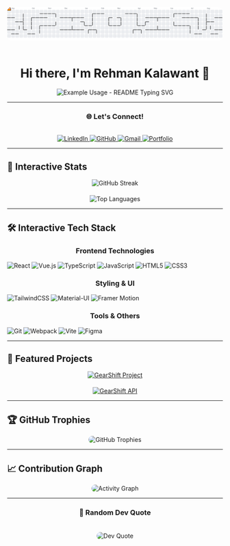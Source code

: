 <!-- ANIMATED BANNER -->
<!-- <div align="center">
  <img class="floating-banner" src="https://user-images.githubusercontent.com/74038190/213910845-af37a709-8995-40d6-be59-724526e3c3d7.gif" alt="Animated Banner">
</div>

<br> -->

<!-- ANIMATED CONTRIBUTION GRAPH -->
<div align="center">
    <picture>
        <source media="(prefers-color-scheme: dark)" srcset="https://raw.githubusercontent.com/nihalsheikh/nihalsheikh/output/pacman-contribution-graph-dark.svg">
        <source media="(prefers-color-scheme: light)" srcset="https://raw.githubusercontent.com/nihalsheikh/nihalsheikh/output/pacman-contribution-graph.svg">
        <img alt="pacman contribution graph" src="https://raw.githubusercontent.com/nihalsheikh/nihalsheikh/output/pacman-contribution-graph.svg" style="border-radius: 10px; transition: transform 0.3s ease;" onmouseover="this.style.transform='scale(1.02)'" onmouseout="this.style.transform='scale(1)'">
    </picture>
</div>

<br>

<!-- INTERACTIVE TITLE -->
<div align="center" >
  <h1 class="glow-title">Hi there, I'm Rehman Kalawant <span class="wave">👋</span></h1>
  <!-- Titles -->
<p align="center">
  <img src="https://readme-typing-svg.demolab.com/?lines=REACT+Developer;Frontend+Developer;Backend+Developer;Fullstack+Developer&font=Fira%20Code&center=true&width=380&height=50&duration=4000&pause=1000" alt="Example Usage - README Typing SVG">
</p>

</div>

---

<!-- INTERACTIVE SOCIAL LINKS -->
<div align="center" >
    <h3>🌐 Let's Connect!</h3>
    <br>
    <a href="https://www.linkedin.com/in/nihalsheikh/" class="interactive-badge">
        <img src="https://img.shields.io/badge/LinkedIn-0077B5?style=for-the-badge&logo=linkedin&logoColor=white" alt="LinkedIn">
    </a>
    <a href="https://github.com/nihalsheikh" class="interactive-badge">
        <img src="https://img.shields.io/badge/GitHub-100000?style=for-the-badge&logo=github&logoColor=gold" alt="GitHub">
    </a>
    <a href="mailto:nihalsheikh585@gmail.com" class="interactive-badge">
        <img src="https://img.shields.io/badge/Gmail-D14836?style=for-the-badge&logo=gmail&logoColor=white" alt="Gmail">
    </a>
    <a href="https://flowcv.me/nihalsheikh" class="interactive-badge">
        <img src="https://img.shields.io/static/v1?message=portfolio&logo=ko-fi&label=&color=gold&logoColor=black&labelColor=&style=for-the-badge" alt="Portfolio">
    </a>
</div>

---

## 🚀 Interactive Stats

<div align="center" >
  <div style="display: grid; grid-template-columns: repeat(auto-fit, minmax(300px, 1fr)); gap: 20px;" align="center">
    <div class="stats-card">
      <img src="https://v0-git-hub-streak-score-card-phi.vercel.app/api/card-with-avatar?username=rehman2711&theme=%7B%22backgroundColor%22%3A%22%230f172a%22%2C%22textColor%22%3A%22%23e2e8f0%22%2C%22accentColor%22%3A%22%230ea5e9%22%2C%22borderColor%22%3A%22%231e293b%22%2C%22waterColor%22%3A%22%230ea5e9%22%2C%22streakColor%22%3A%22%2306b6d4%22%7D&v=1755267867951" alt="GitHub Streak">
    </div>
    <div class="stats-card">
      <img src="https://github-readme-stats.vercel.app/api/top-langs/?username=rehman2711&theme=gotham&hide_border=true&include_all_commits=false&count_private=false&layout=compact" alt="Top Languages">
    </div>
  </div>
</div>

---

## 🛠️ Interactive Tech Stack

<div >
  <h3 align="center">Frontend Technologies</h3>
  <div class="tech-stack">
    <img class="tech-item" src="https://img.shields.io/badge/react-%2320232a.svg?style=for-the-badge&logo=react&logoColor=%2361DAFB" alt="React">
    <img class="tech-item" src="https://img.shields.io/badge/vuejs-%2335495e.svg?style=for-the-badge&logo=vuedotjs&logoColor=%234FC08D" alt="Vue.js">
    <img class="tech-item" src="https://img.shields.io/badge/typescript-%23007ACC.svg?style=for-the-badge&logo=typescript&logoColor=white" alt="TypeScript">
    <img class="tech-item" src="https://img.shields.io/badge/javascript-%23323330.svg?style=for-the-badge&logo=javascript&logoColor=%23F7DF1E" alt="JavaScript">
    <img class="tech-item" src="https://img.shields.io/badge/html5-%23E34F26.svg?style=for-the-badge&logo=html5&logoColor=white" alt="HTML5">
    <img class="tech-item" src="https://img.shields.io/badge/css3-%231572B6.svg?style=for-the-badge&logo=css3&logoColor=white" alt="CSS3">
  </div>
  
  <h3 align="center">Styling & UI</h3>
  <div class="tech-stack">
    <img class="tech-item" src="https://img.shields.io/badge/tailwindcss-%2338B2AC.svg?style=for-the-badge&logo=tailwind-css&logoColor=white" alt="TailwindCSS">
    <img class="tech-item" src="https://img.shields.io/badge/MUI-%230081CB.svg?style=for-the-badge&logo=mui&logoColor=white" alt="Material-UI">
    <img class="tech-item" src="https://img.shields.io/badge/Framer-black?style=for-the-badge&logo=framer&logoColor=blue" alt="Framer Motion">
  </div>
  
  <h3 align="center">Tools & Others</h3>
  <div class="tech-stack">
    <img class="tech-item" src="https://img.shields.io/badge/git-%23F05033.svg?style=for-the-badge&logo=git&logoColor=white" alt="Git">
    <img class="tech-item" src="https://img.shields.io/badge/webpack-%238DD6F9.svg?style=for-the-badge&logo=webpack&logoColor=black" alt="Webpack">
    <img class="tech-item" src="https://img.shields.io/badge/vite-%23646CFF.svg?style=for-the-badge&logo=vite&logoColor=white" alt="Vite">
    <img class="tech-item" src="https://img.shields.io/badge/figma-%23F24E1E.svg?style=for-the-badge&logo=figma&logoColor=white" alt="Figma">
  </div>
</div>

---

## 🎯 Featured Projects

<div align="center" >
  <div style="display: grid; grid-template-columns: repeat(auto-fit, minmax(300px, 1fr)); gap: 20px;">
    <div class="project-card">
      <a href="https://github.com/rehman2711/gearshift" target="_blank">
        <img src="https://github-readme-stats.vercel.app/api/pin/?username=rehman2711&repo=gearshift&theme=gotham&hide_border=true" alt="GearShift Project">
      </a>
    </div>
    <div class="project-card">
      <a href="https://github.com/rehman2711/gearshift-api" target="_blank">
        <img src="https://github-readme-stats.vercel.app/api/pin/?username=rehman2711&repo=gearshift-api&theme=gotham&hide_border=true" alt="GearShift API">
      </a>
    </div>
  </div>
</div>

---

## 🏆 GitHub Trophies

<div align="center" >
  <img src="https://github-profile-trophy.vercel.app/?username=rehman2711&theme=gotham&no-frame=true&no-bg=false&margin-w=4" alt="GitHub Trophies" style="border-radius: 10px; transition: all 0.3s ease;" onmouseover="this.style.transform='scale(1.02)'" onmouseout="this.style.transform='scale(1)'">
</div>

---

## 📈 Contribution Graph

<div align="center" >
  <img src="https://github-readme-activity-graph.vercel.app/graph?username=rehman2711&custom_title=Contribution%20Graph&bg_color=0D1117&color=F85D7F&line=F85D7F&point=FFFFFF&area_color=F85D7F&title_color=FFFFFF&area=true" alt="Activity Graph" style="border-radius: 10px; transition: all 0.3s ease;" onmouseover="this.style.transform='scale(1.01)'" onmouseout="this.style.transform='scale(1)'">
</div>

---

<div align="center" >
  <h3>💭 Random Dev Quote</h3>
  <img src="https://quotes-github-readme.vercel.app/api?quote=Code%20is%20poetry%20written%20for%20machine%20and%20human%20communication&quoteColor=CFEFFD&backgroundColor=001219&type=horizontal" alt="Dev Quote" style="border-radius: 10px; margin: 20px 0;">
</div>

